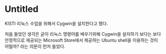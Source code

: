 # Untitled

KISTI 리눅스 수업을 위해서  Cygwin을 설치한다고 했다. 

처음 들었던 생각은 굳이 리눅스 명령어를 배우기위해 Cygwin을 설치하기 보다는 보다 안정적으로 제공되는 Microsoft Store에서 제공하는 Ubuntu shell을 이용하는 것이 어떨까? 라는 의문이 먼저 들었다.

 

